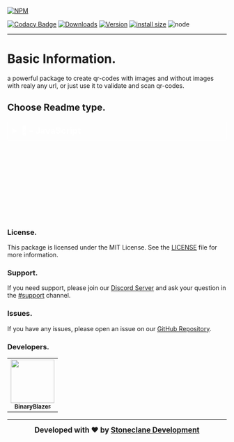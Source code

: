 [![NPM](https://nodei.co/npm/qr-manager.png)](\[https:/nodei.co/npm/qr-manager) 

[![Codacy Badge](https://app.codacy.com/project/badge/Grade/7dd9288acdc94dacaa11ad80f36a9bd3)](https://www.codacy.com/gh/qr-manager/dashboard?utm\_source=github.com\&utm\_medium=referral\&utm\_content=qr-manager\&utm\_campaign=Badge\_Grade) [![Downloads](https://img.shields.io/npm/dt/qr-manager.svg?color=3884FF)](https://www.npmjs.com/package/qr-manager) [![Version](https://img.shields.io/npm/v/qr-manager.svg?color=3884FF\&label=version)](https://www.npmjs.com/package/qr-manager) [![install size](https://packagephobia.com/badge?p=qr-manager)](https://packagephobia.com/result?p=qr-manager) ![node](https://img.shields.io/node/v/qr-manager)

---

# Basic Information.

a powerful package to create qr-codes with images and without images with realy any url, or just use it to validate and scan qr-codes.


## Choose Readme type.

<details>
  <summary style="font-size: 20px; font-weight: bold; cursor: pointer; background: opacity: 0.5; color: #fff; padding: 10px; border: 1px solid #fff; border-radius: 5px; margin-top: 10px;">
  📗 - JavaScript
  </summary>
  
  ## Get Started.
  
  ### Installation.

#### NPM
```bash
npm i qr-manager
```

#### Yarn
```bash
yarn add qr-manager
```

#### PNPM
```bash
pnpm i qr-manager
```


### Usage.

#### Importing.
```js
const { readQRCode, generateQRCode } = require('qr-manager');
```

### Reading QR-Codes.
```js
const { readQRCode } = require("qr-manager")

const inputPathOrUrl = 'https://example.com/your-qr-code.png'; // Replace with the URL or file path of your QR code image

readQRCode(inputPathOrUrl)
  .then((result) => {
    if (result) {
      console.log('QR code value:', result);
    } else {
      console.log('QR code could not be read.');
    }
  })
  .catch((error) => {
    console.error('Error:', error);
});
```

### Generating QR-Codes.
```js
const { generateQRCode } = require('qr-manager');

// Usage examples:
const url = 'https://example.com';
const imageUrl = 'https://example.com/path/to/your/image.png'; // Optional and you can also use a local file path instead.

// Both usages are valid:
generateQRCode(url, imageUrl);

// or
generateQRCode({ url, imageUrl });
```

#### Examples.
> [!NOTE]
> You can view all the examples [here](https:/github.com/sdevs-bws/qr-manager/tree/main/examples).

</details>

<div style="margin-top: 200px;" />

### License.

This package is licensed under the MIT License. See the [LICENSE](https://github.com/sdevs-bws/qr-manager/blob/main/LICENSE) file for more information.

### Support.

If you need support, please join our [Discord Server](https://discord.gg/kUakk4DbhF) and ask your question in the [#support](https://discord.com/channels/1074756286496919612/1074961473882816542) channel.

### Issues.

If you have any issues, please open an issue on our [GitHub Repository](https://github.com/sdevs-bws/qr-manager/issues).

### Developers.
<table>
   <tr>
      <td align="center"><a href="https://github.com/binary-blazer">
        <img src="https://github.com/binary-blazer.png?size=100" width="100px;" alt=""/>
        <br />
        <sub><b>BinaryBlazer</b></sub></a><br />
     </td>
   </tr>
</table>


--------------------------------------------------------------------------------------------------------------------------------------------------------------------------------------
<div align="center" style="font-size: 20px; font-weight: bold;">
  <sub>Developed with ❤️ by <a href="https://sdevs.org">Stoneclane Development</a></sub>
</div>